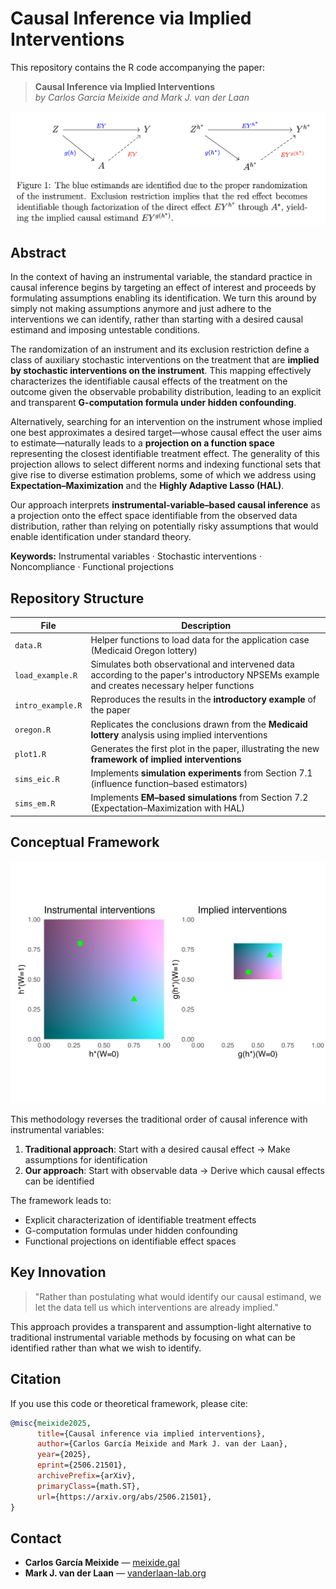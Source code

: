 # Causal Inference via Implied Interventions

This repository contains the R code accompanying the paper:

> **Causal Inference via Implied Interventions**  
> *by Carlos García Meixide and Mark J. van der Laan*

![Observational and interventional environments created by stochastically manipulating the instrument](commut.png)

## Abstract

In the context of having an instrumental variable, the standard practice in causal inference begins by targeting an effect of interest and proceeds by formulating assumptions enabling its identification. We turn this around by simply not making assumptions anymore and just adhere to the interventions we can identify, rather than starting with a desired causal estimand and imposing untestable conditions.

The randomization of an instrument and its exclusion restriction define a class of auxiliary stochastic interventions on the treatment that are **implied by stochastic interventions on the instrument**. This mapping effectively characterizes the identifiable causal effects of the treatment on the outcome given the observable probability distribution, leading to an explicit and transparent **G-computation formula under hidden confounding**.

Alternatively, searching for an intervention on the instrument whose implied one best approximates a desired target—whose causal effect the user aims to estimate—naturally leads to a **projection on a function space** representing the closest identifiable treatment effect. The generality of this projection allows to select different norms and indexing functional sets that give rise to diverse estimation problems, some of which we address using **Expectation–Maximization** and the **Highly Adaptive Lasso (HAL)**.

Our approach interprets **instrumental-variable–based causal inference** as a projection onto the effect space identifiable from the observed data distribution, rather than relying on potentially risky assumptions that would enable identification under standard theory.

**Keywords:** Instrumental variables · Stochastic interventions · Noncompliance · Functional projections

## Repository Structure

| File | Description |
|------|-------------|
| `data.R` | Helper functions to load data for the application case (Medicaid Oregon lottery) |
| `load_example.R` | Simulates both observational and intervened data according to the paper's introductory NPSEMs example and creates necessary helper functions |
| `intro_example.R` | Reproduces the results in the **introductory example** of the paper |
| `oregon.R` | Replicates the conclusions drawn from the **Medicaid lottery** analysis using implied interventions |
| `plot1.R` | Generates the first plot in the paper, illustrating the new **framework of implied interventions** |
| `sims_eic.R` | Implements **simulation experiments** from Section 7.1 (influence function–based estimators) |
| `sims_em.R` | Implements **EM–based simulations** from Section 7.2 (Expectation–Maximization with HAL) |


## Conceptual Framework

![Implied interventions](gmap.png)


This methodology reverses the traditional order of causal inference with instrumental variables:

1. **Traditional approach**: Start with a desired causal effect → Make assumptions for identification
2. **Our approach**: Start with observable data → Derive which causal effects can be identified

The framework leads to:
- Explicit characterization of identifiable treatment effects
- G-computation formulas under hidden confounding
- Functional projections on identifiable effect spaces

## Key Innovation

> "Rather than postulating what would identify our causal estimand, we let the data tell us which interventions are already implied."

This approach provides a transparent and assumption-light alternative to traditional instrumental variable methods by focusing on what can be identified rather than what we wish to identify.

## Citation

If you use this code or theoretical framework, please cite:

```bibtex
@misc{meixide2025,
      title={Causal inference via implied interventions}, 
      author={Carlos García Meixide and Mark J. van der Laan},
      year={2025},
      eprint={2506.21501},
      archivePrefix={arXiv},
      primaryClass={math.ST},
      url={https://arxiv.org/abs/2506.21501}, 
}
```

## Contact

- **Carlos García Meixide** — [meixide.gal](https://meixide.gal)
- **Mark J. van der Laan** — [vanderlaan-lab.org](https://vanderlaan-lab.org)


